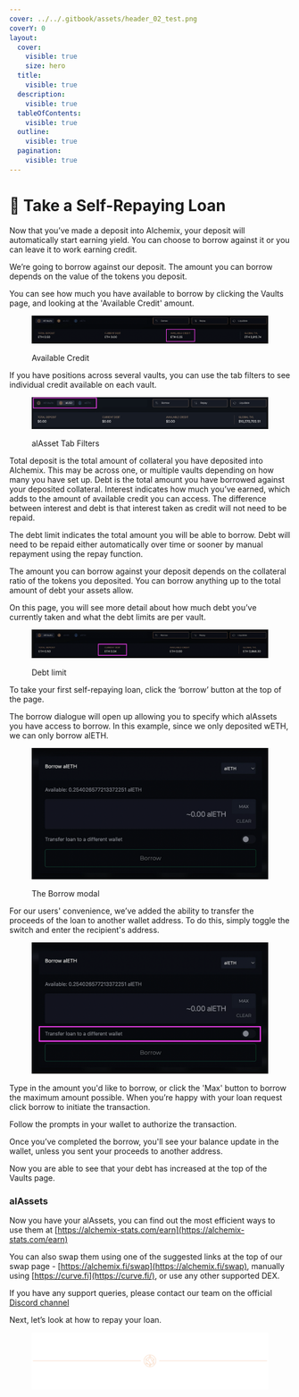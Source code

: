 ```yaml
---
cover: ../../.gitbook/assets/header_02_test.png
coverY: 0
layout:
  cover:
    visible: true
    size: hero
  title:
    visible: true
  description:
    visible: true
  tableOfContents:
    visible: true
  outline:
    visible: true
  pagination:
    visible: true
---
```


# 🍄 Take a Self-Repaying Loan

Now that you’ve made a deposit into Alchemix, your deposit will automatically start earning yield. You can choose to borrow against it or you can leave it to work earning credit.

We’re going to borrow against our deposit. The amount you can borrow depends on the value of the tokens you deposit.

You can see how much you have available to borrow by clicking the Vaults page, and looking at the 'Available Credit' amount.

<figure><img src="../../.gitbook/assets/image (5) (1).png" alt=""><figcaption><p>Available Credit</p></figcaption></img></figure>

If you have positions across several vaults, you can use the tab filters to see individual credit available on each vault.

<figure><img src="../../.gitbook/assets/image (6) (1).png" alt=""><figcaption><p>alAsset Tab Filters</p></figcaption></img></figure>

Total deposit is the total amount of collateral you have deposited into Alchemix. This may be across one, or multiple vaults depending on how many you have set up. Debt is the total amount you have borrowed against your deposited collateral. Interest indicates how much you’ve earned, which adds to the amount of available credit you can access. The difference between interest and debt is that interest taken as credit will not need to be repaid.

The debt limit indicates the total amount you will be able to borrow. Debt will need to be repaid either automatically over time or sooner by manual repayment using the repay function.

The amount you can borrow against your deposit depends on the collateral ratio of the tokens you deposited. You can borrow anything up to the total amount of debt your assets allow.

On this page, you will see more detail about how much debt you’ve currently taken and what the debt limits are per vault.

<figure><img src="../../.gitbook/assets/image (7) (1).png" alt=""><figcaption><p>Debt limit</p></figcaption></img></figure>

To take your first self-repaying loan, click the ‘borrow’ button at the top of the page.

The borrow dialogue will open up allowing you to specify which alAssets you have access to borrow. In this example, since we only deposited wETH, we can only borrow alETH.

<figure><img src="../../.gitbook/assets/image (9) (1).png" alt=""><figcaption><p>The Borrow modal</p></figcaption></img></figure>

For our users' convenience, we’ve added the ability to transfer the proceeds of the loan to another wallet address. To do this, simply toggle the switch and enter the recipient's address.

<figure><img src="../../.gitbook/assets/image (10) (1).png" alt=""></img></figure>

Type in the amount you'd like to borrow, or click the 'Max' button to borrow the maximum amount possible. When you’re happy with your loan request click borrow to initiate the transaction.

Follow the prompts in your wallet to authorize the transaction.

Once you’ve completed the borrow, you'll see your balance update in the wallet, unless you sent your proceeds to another address.

Now you are able to see that your debt has increased at the top of the Vaults page.

### alAssets <a href="#alassets" id="alassets"></a>

Now you have your alAssets, you can find out the most efficient ways to use them at [https://alchemix-stats.com/earn](https://alchemix-stats.com/earn)

You can also swap them using one of the suggested links at the top of our swap page - [https://alchemix.fi/swap](https://alchemix.fi/swap), manually using [https://curve.fi](https://curve.fi/), or use any other supported DEX.

If you have any support queries, please contact our team on the official [Discord channel](https://alchemix-finance.gitbook.io/user-docs/resources)

Next, let’s look at how to repay your loan.

<figure>
  <img src="../../.gitbook/assets/header_02_test.png" alt=""></img>
</figure>
